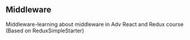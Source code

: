 ## Middleware

Middleware-learning about middleware in Adv React and Redux course
(Based on ReduxSimpleStarter)
